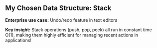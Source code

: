 ## My Chosen Data Structure: Stack  

**Enterprise use case:** Undo/redo feature in text editors  

**Key insight:** Stack operations (push, pop, peek) all run in constant time O(1), making them highly efficient for managing recent actions in applications!  

